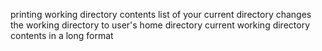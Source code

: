 printing working directory
contents list of your current directory
changes the working directory to user's home directory
current working directory contents in a long format

